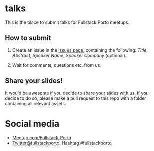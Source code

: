 # talks

This is the place to submit talks for Fullstack Porto meetups.

## How to submit

1. Create an issue in the [issues page](https://github.com/fullstackporto/talks/issues), containing the following: *Title*, *Abstract*, *Speaker Name*, *Speaker Company* (optional).

2. Wait for comments, questions etc. from us.

## Share your slides!

It would be awesome if you decide to share your slides with us. If you decide to do so, please make a pull request to this repo with a folder containing all relevant assets.

# Social media
* [Meetup.com/Fullstack-Porto](https://www.meetup.com/Fullstack-Porto/)
* [Twitter@fullstackporto](https://twitter.com/fullstackporto). Hashtag #fullstackporto
